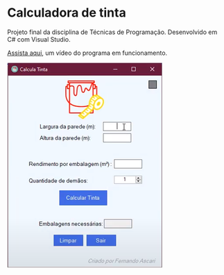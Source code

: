 # Calculadora de tinta
Projeto final da disciplina de Técnicas de Programação.
Desenvolvido em C# com Visual Studio.

[Assista aqui](https://drive.google.com/file/d/1IWm1vEPHEQR30SniYIQjd1wCBjLtKUp2/view?usp=sharing), um vídeo do programa em funcionamento.

![Tela modo claro](/tela_modo_claro.png?raw=true "Modo Claro")


